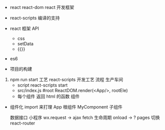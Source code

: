 - react react-dom react 开发框架

- react-scripts 编译的支持

- react 框架 API

  - css
  - setData
  - {{}}

- es6
- 项目的构建

1. npm run start 工艺
   react-scripts 开发工艺 流程 生产车间
   - script react-scripts start
   - src/index.js #root ReactDOM.render(\<App/>, rootEle)
   - 每个组件 返回 html 的函数 组件

- 组件化
  import 来打理
  App 根组件
  MyComponent 子组件

  数据接口 小程序 wx.request -> ajax fetch
  生命周期 onload -> ?
  pages 切换 react-router
